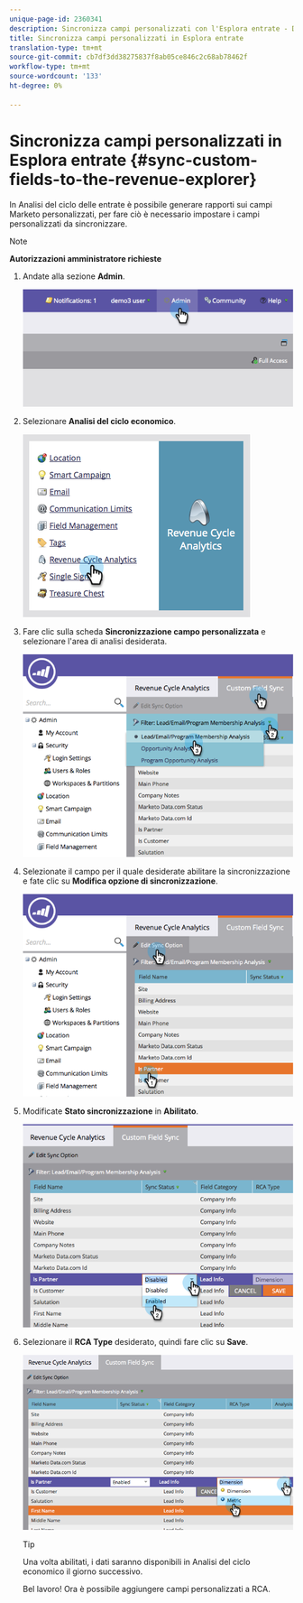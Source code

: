 ```yaml
---
unique-page-id: 2360341
description: Sincronizza campi personalizzati con l'Esplora entrate - Documenti Marketo - Documentazione prodotto
title: Sincronizza campi personalizzati in Esplora entrate
translation-type: tm+mt
source-git-commit: cb7df3dd38275837f8ab05ce846c2c68ab78462f
workflow-type: tm+mt
source-wordcount: '133'
ht-degree: 0%

---
```



# Sincronizza campi personalizzati in Esplora entrate {#sync-custom-fields-to-the-revenue-explorer}

In Analisi del ciclo delle entrate è possibile generare rapporti sui campi Marketo personalizzati, per fare ciò è necessario impostare i campi personalizzati da sincronizzare.

>[!NOTE]
>
>**Autorizzazioni amministratore richieste**

1. Andate alla sezione **Admin**.

   ![](assets/image2014-9-19-9-3a51-3a11.png)

1. Selezionare **Analisi del ciclo economico**.

   ![](assets/image2014-9-19-9-3a51-3a19.png)

1. Fare clic sulla scheda **Sincronizzazione campo personalizzata** e selezionare l&#39;area di analisi desiderata.

   ![](assets/image2014-9-19-9-3a51-3a26.png)

1. Selezionate il campo per il quale desiderate abilitare la sincronizzazione e fate clic su **Modifica opzione di sincronizzazione**.

   ![](assets/image2014-9-19-9-3a51-3a36.png)

1. Modificate **Stato sincronizzazione** in **Abilitato**.

   ![](assets/image2014-9-19-9-3a51-3a45.png)

1. Selezionare il **RCA Type** desiderato, quindi fare clic su **Save**.

   ![](assets/image2014-9-19-9-3a51-3a52.png)

   >[!TIP]
   >
   >Una volta abilitati, i dati saranno disponibili in Analisi del ciclo economico il giorno successivo.

   Bel lavoro! Ora è possibile aggiungere campi personalizzati a RCA.
